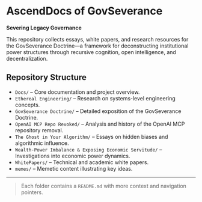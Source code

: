 # AscendDocs of GovSeverance

**Severing Legacy Governance**

This repository collects essays, white papers, and research resources for the GovSeverance Doctrine—a framework for deconstructing institutional power structures through recursive cognition, open intelligence, and decentralization.

## Repository Structure

- `Docs/` – Core documentation and project overview.
- `Ethereal Engineering/` – Research on systems-level engineering concepts.
- `GovSeverance Doctrine/` – Detailed exposition of the GovSeverance Doctrine.
- `OpenAI MCP Repo Revoked/` – Analysis and history of the OpenAI MCP repository removal.
- `The Ghost in Your Algorithm/` – Essays on hidden biases and algorithmic influence.
- `Wealth-Power Imbalance & Exposing Economic Servitude/` – Investigations into economic power dynamics.
- `WhitePapers/` – Technical and academic white papers.
- `memes/` – Memetic content illustrating key ideas.

---

> Each folder contains a `README.md` with more context and navigation pointers.
